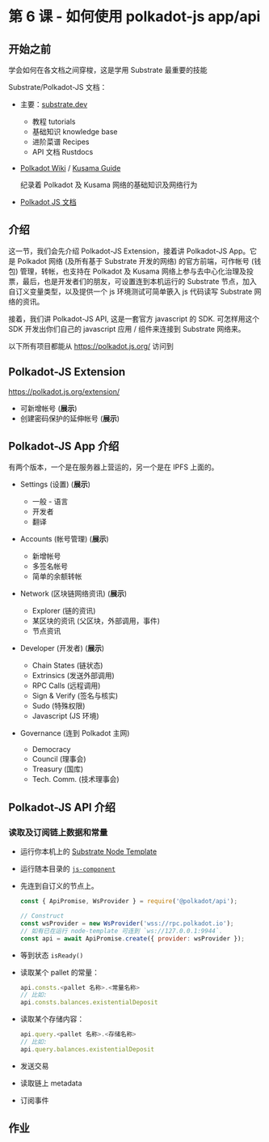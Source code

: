 # 第 6 课 - 如何使用 polkadot-js app/api

## 开始之前

学会如何在各文档之间穿梭，这是学用 Substrate 最重要的技能

Substrate/Polkadot-JS 文档：

  - 主要：[substrate.dev](https://substrate.dev/)
    - 教程 tutorials
    - 基础知识 knowledge base
    - 进阶菜谱 Recipes
    - API 文档 Rustdocs

  - [Polkadot Wiki](https://wiki.polkadot.network/docs/en/getting-started) / [Kusama Guide](https://guide.kusama.network/docs/en/kusama-index)

    纪录着 Polkadot 及 Kusama 网络的基础知识及网络行为

  - [Polkadot JS 文档](https://polkadot.js.org/docs/)

## 介绍

这一节，我们会先介绍 Polkadot-JS Extension，接着讲 Polkadot-JS App。它是 Polkadot 网络 (及所有基于 Substrate 开发的网络) 的官方前端，可作帐号 (钱包) 管理，转帐，也支持在 Polkadot 及 Kusama 网络上参与去中心化治理及投票，最后，也是开发者们的朋友，可设置连到本机运行的 Substrate 节点，加入自订义变量类型，以及提供一个 js 环境测试可简单篏入 js 代码读写 Substrate 网络的资讯。

接着，我们讲 Polkadot-JS API, 这是一套官方 javascript 的 SDK. 可怎样用这个 SDK 开发出你们自己的 javascript 应用 / 组件来连接到 Substrate 网络来。

以下所有项目都能从 https://polkadot.js.org/ 访问到

## Polkadot-JS Extension

https://polkadot.js.org/extension/

- 可新增帐号 (**展示**)
- 创建密码保护的延伸帐号 (**展示**)

## Polkadot-JS App 介绍

有两个版本，一个是在服务器上营运的，另一个是在 IPFS 上面的。

- Settings (设置) (**展示**)
  - 一般 - 语言
  - 开发者
  - 翻译

- Accounts (帐号管理) (**展示**)
  - 新增帐号
  - 多签名帐号
  - 简单的余额转帐

- Network (区块链网络资讯) (**展示**)
  - Explorer (链的资讯)
  - 某区块的资讯 (父区块，外部调用，事件)
  - 节点资讯

- Developer (开发者) (**展示**)
  - Chain States (链状态)
  - Extrinsics (发送外部调用)
  - RPC Calls (远程调用)
  - Sign & Verify (签名与核实)
  - Sudo (特殊权限)
  - Javascript (JS 环境)

- Governance (连到 Polkadot 主网)
  - Democracy
  - Council (理事会)
  - Treasury (国库)
  - Tech. Comm. (技术理事会)

## Polkadot-JS API 介绍

### 读取及订阅链上数据和常量

- 运行你本机上的 [Substrate Node Template](https://github.com/substrate-developer-hub/substrate-node-template)

- 运行随本目录的 [`js-component`](./js-component)

- 先连到自订义的节点上。

    ```javascript
    const { ApiPromise, WsProvider } = require('@polkadot/api');

    // Construct
    const wsProvider = new WsProvider('wss://rpc.polkadot.io');
    // 如有已在运行 node-template 可连到 `ws://127.0.0.1:9944`.
    const api = await ApiPromise.create({ provider: wsProvider });
    ```

- 等到状态 `isReady()`

- 读取某个 pallet 的常量：

  ```javascript
  api.consts.<pallet 名称>.<常量名称>
  // 比如:
  api.consts.balances.existentialDeposit
  ```

- 读取某个存储内容：

  ```javascript
  api.query.<pallet 名称>.<存储名称>
  // 比如:
  api.query.balances.existentialDeposit
  ```

- 发送交易
- 读取链上 metadata
- 订阅事件

## 作业
